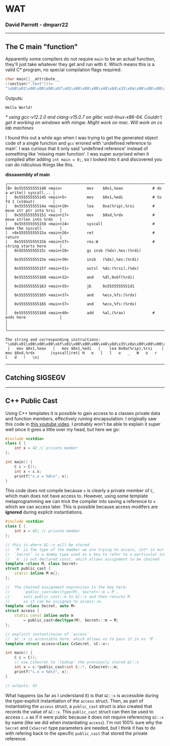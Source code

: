 # WAT
### David Parrott - dmparr22
---
## The C main "function"
Apparently some compilers do not require `main` to be an actual function, they'll just take whatever they get and run with it.
Which means this is a valid C* program, no special compilation flags required:
```c
char main[]__attribute__
((section(".text")))=
"\xb8\x01\x00\x00\x00\xbf\x01\x00\x00\x00\x48\x8d\x35\x0a\x00\x00\x00\x48\xc7\xc2\x0d\x00\x00\x00\x0f\x05\xc3\x48\x65\x6c\x6c\x6f\x20\x57\x6f\x72\x6c\x64\x21\x0a";
```
Outputs:
```
Hello World!

```
_* using gcc-v12.2.0 and clang-v15.0.7 on glibc void-linux-x86-64. Couldn't get it working on windows with mingw. Might work on mac. Will work on cs lab machines_  

I found this out a while ago when I was trying to get the generated object code of a single function and `gcc` errored with 'undefined reference to main'.
I was curious that it only said 'undefined reference' instead of something like 'missing main function'.
I was super surprised when it compiled after adding `int main = 0;`, so I looked into it and discovered you can do ridiculous things like this.  

**dissasembly of main**
```
┌──────────────────────────────────────────────────────────────────────────────────────────┐
│B+ 0x555555555140 <main>           mov    $0x1,%eax             # do a write() syscall... │
│   0x555555555145 <main+5>         mov    $0x1,%edi             # to fd 1 (stdout)        │
│   0x55555555514a <main+10>        lea    0xa(%rip),%rsi        # move str ptr into %rsi  │
│   0x555555555151 <main+17>        mov    $0xd,%rdx             # move strlen into %rdx   │
│   0x555555555158 <main+24>        syscall                      # make the syscall        │
│  >0x55555555515a <main+26>        ret                          # return                  │
│   0x55555555515b <main+27>        rex.W                        # string starts here      │
│   0x55555555515c <main+28>        gs insb (%dx),%es:(%rdi)                               │
│   0x55555555515e <main+30>        insb   (%dx),%es:(%rdi)                                │
│   0x55555555515f <main+31>        outsl  %ds:(%rsi),(%dx)                                │
│   0x555555555160 <main+32>        and    %dl,0x6f(%rdi)                                  │
│   0x555555555163 <main+35>        jb     0x5555555551d1                                  │
│   0x555555555165 <main+37>        and    %ecx,%fs:(%rdx)                                 │
│   0x555555555165 <main+37>        and    %ecx,%fs:(%rdx)                                 │
│   0x555555555168 <main+40>        add    %al,(%rax)            # ends here               │
│                                                                                          │
└──────────────────────────────────────────────────────────────────────────────────────────┘

The string and corresponding instructions:
"\xb8\x01\x00\x00\x00\xbf\x01\x00\x00\x00\x48\x8d\x35\x0a\x00\x00\x00\x48\xc7\xc2\x0d\x00\x00\x00\x0f\x05\xc3\x48\x65\x6c\x6c\x6f\x20\x57\x6f\x72\x6c\x64\x21\x0a"
 |   mov $0x1,%eax   |   mov $0x1,%edi   |    lea 0x0a(%rip),%rsi    |       mov $0xd,%rdx       |syscall|ret| H   e   l   l   o   _   W   o   r   l   d   !   \n|
```
---

## Catching SIGSEGV


---
## C++ Public Cast
Using C++ templates it is possible to gain access to a classes private data and function members, effectively ruining encapsulation.
I originally saw this code in [this youtube video](https://www.youtube.com/watch?v=SmlLdd1Q2V8&t=488s).
I probably won't be able to explain it super well since it goes a little over my head, but here we go:

```cpp
#include <cstdio>
class C {
    int x = 42 // private member
};

int main() {
    C c = C();
    int x = c.x;
    printf("c.x = %d\n", x);
}
```
This code does not compile because `x` is clearly a private member of `C`, which main does not have access to.
However, using some template metaprogramming we can trick the compiler into saving a reference to `x` which we can access later.
This is possible because access modifers are **ignored** during explicit instantiations.

```cpp
#include <cstdio>
class C {
	int x = 42; // private member
};

// this is where &C::x will be stored
//  `M` is the type of the member we are trying to access, int* in our case
//  `Secret` is a dummy type used as a key to refer to a particular instance (and it's corresponding &C::x value)
//  `m` is not declared const, which allows assignment to be chained
template <class M, class Secret>
struct public_cast {
	static inline M m{};
};

//  The chained assignment expresison is the key here:
//      `public_cast<decltype(M), Secret>::m = M`,
//      sets public_cast::m to &C::x and then returns M
//      so it can be assigned to access::m.
template <class Secret, auto M>
struct access {
	static const inline auto m
		= public_cast<decltype(M), Secret>::m = M;
};

// explicit instantitaion of `access`
//  &C::x is accessible here, which allows us to pass it in as `M`.
template struct access<class CxSecret, &C::x>;

int main() {
	C c = C();
    // use CxSecret to 'lookup' the previously stored &C::x
	int x = c.*public_cast<int C::*, CxSecret>::m;
	printf("c.x = %d\n", x);
}

// outputs: 42
```

What happens (as far as I understand it) is that `&C::x` is accessible during the type-explicit instantiation of the `access` struct.
Then, as part of instantiating the `access` struct, a `public_cast` struct is also created that records the value of `&C::x`.
This `public_cast` struct can then be used to access `c.x` as if it were public because it does not require referencing `&C::x` by name (like we did when instantiating `access`).
I'm not 100% sure why the `Secret` and `CxSecret` type parameters are needed, but I think it has to do with refering back to the specific `public_cast` that stored the private reference.
